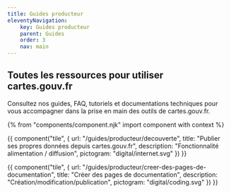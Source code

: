 ```yaml
---
title: Guides producteur
eleventyNavigation:
    key: Guides producteur
    parent: Guides
    order: 3
    nav: main
---
```


## Toutes les ressources pour utiliser cartes.gouv.fr

Consultez nos guides, FAQ, tutoriels et documentations techniques pour vous accompagner dans la prise en main des outils de cartes.gouv.fr.

{% from "components/component.njk" import component with context %}

<div class="fr-grid-row fr-grid-row--gutters fr-grid-row--center">

<div class="fr-col-md-6">

{{ component("tile", {
    url: "/guides/producteur/decouverte",
    title: "Publier ses propres données depuis cartes.gouv.fr",
    description: "Fonctionnalité alimentation / diffusion",
    pictogram: "digital/internet.svg"
}) }}

</div>

<div class="fr-col-md-6">

{{ component("tile", {
    url: "/guides/producteur/creer-des-pages-de-documentation",
    title: "Créer des pages de documentation",
    description: "Création/modification/publication",
    pictogram: "digital/coding.svg"
}) }}

</div>

</div>
